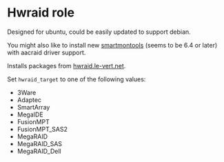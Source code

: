 # Hwraid role

Designed for ubuntu, could be easily updated to support debian.

You might also like to install new [smartmontools](https://github.com/gitinsky/ansible-role-smartmontools) (seems to be 6.4 or later) with aacraid driver support.

Installs packages from [hwraid.le-vert.net](http://hwraid.le-vert.net/wiki/DebianPackages).

Set ```hwraid_target``` to one of the following values:

- 3Ware
- Adaptec
- SmartArray
- MegaIDE
- FusionMPT
- FusionMPT_SAS2
- MegaRAID
- MegaRAID_SAS
- MegaRAID_Dell
